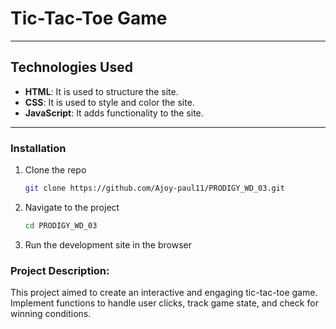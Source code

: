 # Tic-Tac-Toe Game

---

## Technologies Used

- **HTML**: It is used to structure the site.
- **CSS**: It is used to style and color the site.
- **JavaScript**: It adds functionality to the site.

---

### Installation

1. Clone the repo
   ```sh
   git clone https://github.com/Ajoy-paul11/PRODIGY_WD_03.git
   ```
2. Navigate to the project
    ```sh
    cd PRODIGY_WD_03
    ```
3. Run the development site in the browser


### Project Description:

This project aimed to create an interactive and engaging tic-tac-toe game. Implement functions to handle user clicks, track game state, and check for winning conditions.

